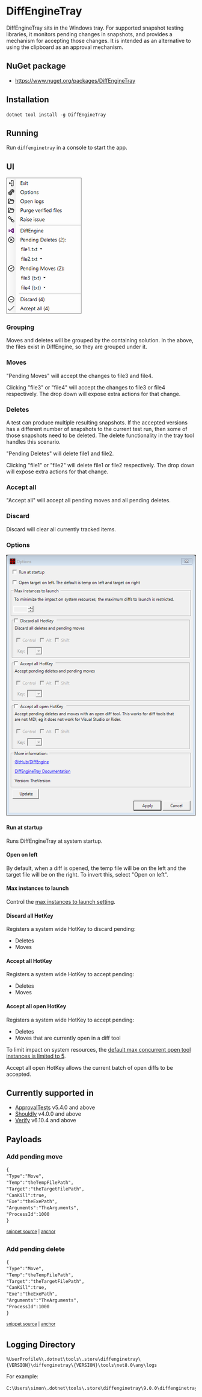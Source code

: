 <!--
GENERATED FILE - DO NOT EDIT
This file was generated by [MarkdownSnippets](https://github.com/SimonCropp/MarkdownSnippets).
Source File: /docs/mdsource/tray.source.md
To change this file edit the source file and then run MarkdownSnippets.
-->

# DiffEngineTray

DiffEngineTray sits in the Windows tray. For supported snapshot testing libraries, it monitors pending changes in snapshots, and provides a mechanism for accepting those changes. It is intended as an alternative to using the clipboard as an approval mechanism.


## NuGet package

 * https://www.nuget.org/packages/DiffEngineTray


## Installation

`dotnet tool install -g DiffEngineTray`


## Running

Run `diffenginetray` in a console to start the app.


## UI

<img src="..\src\DiffEngineTray.Tests\MenuBuilderTest.Full.verified.png">


### Grouping

Moves and deletes will be grouped by the containing solution. In the above, the files exist in DiffEngine, so they are grouped under it.


### Moves

"Pending Moves" will accept the changes to file3 and file4.

Clicking "file3" or "file4" will accept the changes to file3 or file4 respectively. The drop down will expose extra actions for that change.


### Deletes

A test can produce multiple resulting snapshots. If the accepted versions has a different number of snapshots to the current test run, then some of those snapshots need to be deleted. The delete functionality in the tray tool handles this scenario.

"Pending Deletes" will delete file1 and file2.

Clicking "file1" or "file2" will delete file1 or file2 respectively. The drop down will expose extra actions for that change.


### Accept all

"Accept all" will accept all pending moves and all pending deletes.


### Discard

Discard will clear all currently tracked items.


### Options

<img src="..\src\DiffEngineTray.Tests\OptionsFormTests.Default.verified.png">


#### Run at startup

Runs DiffEngineTray at system startup.


#### Open on left

By default, when a diff is opened, the temp file will be on the left and the target file will be on the right. To invert this, select "Open on left".


#### Max instances to launch

Control the [max instances to launch setting](docs/diff-tool.md#maxinstancestolaunch).


#### Discard all HotKey

Registers a system wide HotKey to discard pending:

 * Deletes
 * Moves


#### Accept all HotKey

Registers a system wide HotKey to accept pending:

 * Deletes
 * Moves


#### Accept all open HotKey

Registers a system wide HotKey to accept pending:

 * Deletes
 * Moves that are currently open in a diff tool

To limit impact on system resources, the [default max concurrent open tool instances is limited to 5](/docs/diff-tool.md#maxinstancestolaunch).

Accept all open HotKey allows the current batch of open diffs to be accepted.


## Currently supported in

 * [ApprovalTests](https://github.com/approvals/ApprovalTests.Net) v5.4.0 and above
 * [Shouldly](https://github.com/shouldly/shouldly) v4.0.0 and above
 * [Verify](https://github.com/VerifyTests/Verify) v6.10.4 and above


## Payloads


### Add pending move

<!-- snippet: PiperTest.MoveJson.verified.txt -->
<a id='snippet-PiperTest.MoveJson.verified.txt'></a>
```txt
{
"Type":"Move",
"Temp":"theTempFilePath",
"Target":"theTargetFilePath",
"CanKill":true,
"Exe":"theExePath",
"Arguments":"TheArguments",
"ProcessId":1000
}
```
<sup><a href='/src/DiffEngineTray.Tests/PiperTest.MoveJson.verified.txt#L1-L9' title='Snippet source file'>snippet source</a> | <a href='#snippet-PiperTest.MoveJson.verified.txt' title='Start of snippet'>anchor</a></sup>
<!-- endSnippet -->


### Add pending delete

<!-- snippet: PiperTest.DeleteJson.verified.txt -->
<a id='snippet-PiperTest.DeleteJson.verified.txt'></a>
```txt
{
"Type":"Move",
"Temp":"theTempFilePath",
"Target":"theTargetFilePath",
"CanKill":true,
"Exe":"theExePath",
"Arguments":"TheArguments",
"ProcessId":1000
}
```
<sup><a href='/src/DiffEngineTray.Tests/PiperTest.DeleteJson.verified.txt#L1-L9' title='Snippet source file'>snippet source</a> | <a href='#snippet-PiperTest.DeleteJson.verified.txt' title='Start of snippet'>anchor</a></sup>
<!-- endSnippet -->


## Logging Directory

```
%UserProfile%\.dotnet\tools\.store\diffenginetray\{VERSION}\diffenginetray\{VERSION}\tools\net8.0\any\logs
```

For example:

```
C:\Users\simon\.dotnet\tools\.store\diffenginetray\9.0.0\diffenginetray\9.0.0\tools\net8.0\any\logs
```
